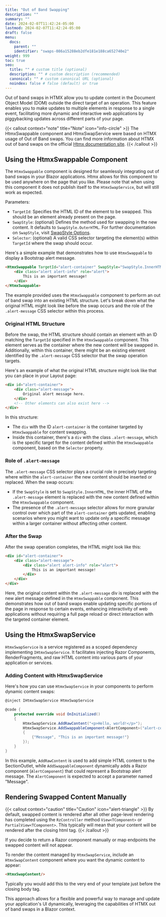 ```yaml
---
title: "Out of Band Swapping"
description: ""
summary: ""
date: 2024-02-07T11:42:24-05:00
lastmod: 2024-02-07T11:42:24-05:00
draft: false
menu:
  docs:
    parent: ""
    identifier: "swaps-086a15288eb2dfe181e188ca652740e2"
weight: 999
toc: true
seo:
  title: "" # custom title (optional)
  description: "" # custom description (recommended)
  canonical: "" # custom canonical URL (optional)
  noindex: false # false (default) or true
---
```


Out of band swaps in HTMX allow you to update content in the Document Object Model (DOM) outside the direct target of an operation. This feature enables you to make updates to multiple elements in response to a single event, facilitating more dynamic and interactive web applications by piggybacking updates across different parts of your page.

{{< callout context="note" title="Note" icon="info-circle" >}}
The HtmxSwappable component and HtmxSwapService were based on HTMX usage of Out of Band swaps.  You can find more information about HTMX out of band swaps on the official [Htmx documentation site](https://htmx.org/attributes/hx-swap-oob/).
{{< /callout >}}

## Using the HtmxSwappable Component

The `HtmxSwappable` component is designed for seamlessly integrating out of band swaps in your Blazor applications. Htmx allows for this component to be used anywhere on the page that you like. Please note that when using this component it does not publish itself to the `HtmxSwapService`, but will still work as expected.

Parameters:
- `TargetId`: Specifies the HTML ID of the element to be swapped. This should be an element already present on the page.
- `SwapStyle`: (optional) Defines the method used for swapping in the new content. It defaults to `SwapStyle.OuterHTML`. For further documentation on `SwapStyle`, visit [SwapStyle Options](/rizzy.docs/docs/htmx/response/#swapstyle-options).
- `Selector`: (optional) A valid CSS selector targeting the element(s) within `TargetId` where the swap should occur.

Here's a simple example that demonstrates how to use `HtmxSwappable` to display a Bootstrap alert message.

```html
<HtmxSwappable TargetId="alert-container" SwapStyle="SwapStyle.InnerHTML" Selector=".alert-message">
    <div class="alert alert-info" role="alert">
        This is an important message!
    </div>
</HtmxSwappable>
```

The example provided uses the `HtmxSwappable` component to perform an out of band swap into an existing HTML structure. Let's break down what the original HTML might look like before the swap occurs and the role of the `.alert-message` CSS selector within this process.

### Original HTML Structure

Before the swap, the HTML structure should contain an element with an ID matching the `TargetId` specified in the `HtmxSwappable` component. This element serves as the container where the new content will be swapped in. Additionally, within this container, there might be an existing element identified by the `.alert-message` CSS selector that the swap operation targets.

Here's an example of what the original HTML structure might look like that you can place in your Layout page:

```html
<div id="alert-container">
    <div class="alert-message">
        Original alert message here.
    </div>
    <!-- Other elements can also exist here -->
</div>
```

In this structure:
- The `div` with the ID `alert-container` is the container targeted by `HtmxSwappable` for content swapping.
- Inside this container, there's a `div` with the class `.alert-message`, which is the specific target for the content defined within the `HtmxSwappable` component, based on the `Selector` property.

### Role of `.alert-message`

The `.alert-message` CSS selector plays a crucial role in precisely targeting where within the `alert-container` the new content should be inserted or replaced. When the swap occurs:
- If the `SwapStyle` is set to `SwapStyle.InnerHTML`, the inner HTML of the `.alert-message` element is replaced with the new content defined within the `HtmxSwappable` component.
- The presence of the `.alert-message` selector allows for more granular control over which part of the `alert-container` gets updated, enabling scenarios where you might want to update only a specific message within a larger container without affecting other content.

### After the Swap

After the swap operation completes, the HTML might look like this:

```html
<div id="alert-container">
    <div class="alert-message">
        <div class="alert alert-info" role="alert">
            This is an important message!
        </div>
    </div>
</div>
```

Here, the original content within the `.alert-message` div is replaced with the new alert message defined in the `HtmxSwappable` component. This demonstrates how out of band swaps enable updating specific portions of the page in response to certain events, enhancing interactivity of web applications without requiring a full page reload or direct interaction with the targeted container element.

## Using the HtmxSwapService

`HtmxSwapService` is a service registered as a scoped dependency implementing `IHtmxSwapService`. It facilitates injecting Razor Components, RenderFragments, and raw HTML content into various parts of your application or services.

### Adding Content with HtmxSwapService

Here's how you can use `HtmxSwapService` in your components to perform dynamic content swaps:

```csharp
@inject IHtmxSwapService HtmxSwapService

@code {
    protected override void OnInitialized()
    {
        HtmxSwapService.AddRawContent("<p>Hello, world!</p>");
        HtmxSwapService.AddSwappableComponent<AlertComponent>("alert-container", SwapStyle.InnerHTML, ".alert-message", new Dictionary<string, object>
        {
            {"Message", "This is an important message!"}
        });
    }
}
```

In this example, `AddRawContent` is used to add simple HTML content to the SectionOutlet, while `AddSwappableComponent` dynamically adds a Razor component (`AlertComponent`) that could represent a Bootstrap alert message. The `AlertComponent` is expected to accept a parameter named "Message".

## Rendering Swapped Content Manually

{{< callout context="caution" title="Caution" icon="alert-triangle" >}}
By default, swapped content is rendered after all other page-level rendering has completed using the `RzController` method `View<TComponent>` or `PartialView<TComponent>`. This typically will mean that your content will be rendered after the closing html tag. 
{{< /callout >}}

If you decide to return a Razor component manually or map endpoints the swapped content will not appear.

To render the content managed by `HtmxSwapService`, include an `HtmxSwapContent` component where you want the dynamic content to appear:

```html
<HtmxSwapContent/>
```

Typically you would add this to the very end of your template just before the closing body tag.

This approach allows for a flexible and powerful way to manage and update your application's UI dynamically, leveraging the capabilities of HTMX out of band swaps in a Blazor context.
